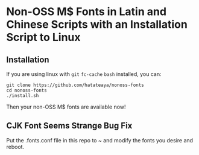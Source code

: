 
# Non-OSS M$ Fonts in Latin and Chinese Scripts with an Installation Script to Linux

## Installation

If you are using linux with `git` `fc-cache` `bash` installed, you can:

```
git clone https://github.com/hatateaya/nonoss-fonts
cd nonoss-fonts
./install.sh
```

Then your non-OSS M$ fonts are available now!

## CJK Font Seems Strange Bug Fix

Put the .fonts.conf file in this repo to ~ and modify the fonts you desire and reboot.

